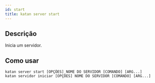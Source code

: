 ```yaml
---
id: start
title: katan server start
---
```


## Descrição
Inicia um servidor.

## Como usar
```console
katan server start [OPÇÕES] NOME DO SERVIDOR [COMANDO] [ARG...]
katan servidor iniciar [OPÇÕES] NOME DO SERVIDOR [COMANDO] [ARG...]
```